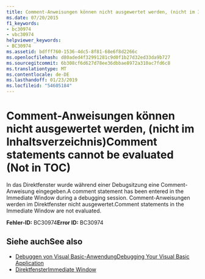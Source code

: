 ```yaml
---
title: Comment-Anweisungen können nicht ausgewertet werden, (nicht im Inhaltsverzeichnis)
ms.date: 07/20/2015
f1_keywords:
- bc30974
- vbc30974
helpviewer_keywords:
- BC30974
ms.assetid: bdfff760-1536-4dc5-8f81-68e6f8d2266c
ms.openlocfilehash: d80aded4f32991281c9d0f1b27d32ed33da9b727
ms.sourcegitcommit: 6b308cf6d627d78ee36dbbae8972a310ac7fd6c8
ms.translationtype: MT
ms.contentlocale: de-DE
ms.lasthandoff: 01/23/2019
ms.locfileid: "54605184"
---
```

# <a name="comment-statements-cannot-be-evaluated-not-in-toc"></a><span data-ttu-id="9cbd1-102">Comment-Anweisungen können nicht ausgewertet werden, (nicht im Inhaltsverzeichnis)</span><span class="sxs-lookup"><span data-stu-id="9cbd1-102">Comment statements cannot be evaluated (Not in TOC)</span></span>
<span data-ttu-id="9cbd1-103">In das Direktfenster wurde während einer Debugsitzung eine Comment-Anweisung eingegeben.</span><span class="sxs-lookup"><span data-stu-id="9cbd1-103">A comment statement has been entered in the Immediate Window during a debugging session.</span></span> <span data-ttu-id="9cbd1-104">Comment-Anweisungen werden im Direktfenster nicht ausgewertet.</span><span class="sxs-lookup"><span data-stu-id="9cbd1-104">Comment statements in the Immediate Window are not evaluated.</span></span>  
  
 <span data-ttu-id="9cbd1-105">**Fehler-ID:** BC30974</span><span class="sxs-lookup"><span data-stu-id="9cbd1-105">**Error ID:** BC30974</span></span>  
  
## <a name="see-also"></a><span data-ttu-id="9cbd1-106">Siehe auch</span><span class="sxs-lookup"><span data-stu-id="9cbd1-106">See also</span></span>
- [<span data-ttu-id="9cbd1-107">Debuggen von Visual Basic-Anwendung</span><span class="sxs-lookup"><span data-stu-id="9cbd1-107">Debugging Your Visual Basic Application</span></span>](../../visual-basic/developing-apps/debugging.md)
- [<span data-ttu-id="9cbd1-108">Direktfenster</span><span class="sxs-lookup"><span data-stu-id="9cbd1-108">Immediate Window</span></span>](/visualstudio/ide/reference/immediate-window)
